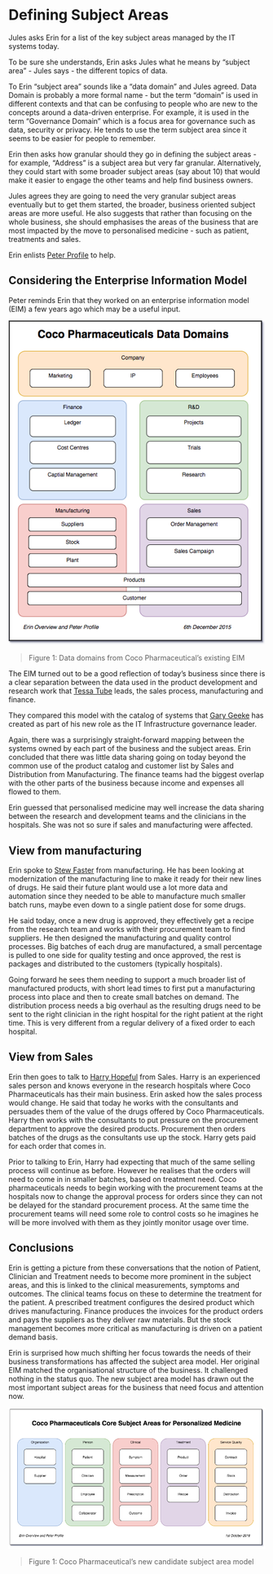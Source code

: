 <!-- SPDX-License-Identifier: Apache-2.0 -->
<!-- Copyright Contributors to the ODPi Data Governance project. -->
# Defining Subject Areas

Jules asks Erin for a list of the key subject areas managed by the IT systems today.

To be sure she understands, Erin asks Jules what he means by “subject area” - Jules says - the different topics of data.

To Erin “subject area” sounds like a “data domain” and Jules agreed.  Data Domain is probably a more formal name - but the term “domain” is used in different contexts and that can be confusing to people who are new to the concepts around a data-driven enterprise.  For example, it is used in the term “Governance Domain” which is a focus area for governance such as data, security or privacy.  He tends to use the term subject area since it seems to be easier for people to remember.

Erin then asks how granular should they go in defining the subject areas - for example, “Address” is a subject area but very far granular.  Alternatively, they could start with some broader subject areas (say about 10) that would make it easier to engage the other teams and help find business owners.

Jules agrees they are going to need the very granular subject areas eventually but to get them started, the broader, business oriented subject areas are more useful.  He also suggests that rather than focusing on the whole business, she should emphasises the areas of the business that are most impacted by the move to personalised medicine - such as patient, treatments and sales.

Erin enlists [Peter Profile](../../personas/peter-profile.md) to help.

## Considering the Enterprise Information Model

Peter reminds Erin that they worked on an enterprise information model (EIM) a few years ago which may be a useful input.

![Figure 1](coco-pharmaceuticals-eim-data-domains.png)
> Figure 1: Data domains from Coco Pharmaceutical’s existing EIM

The EIM turned out to be a good reflection of today’s business since there is a clear separation between the
data used in the product development and research work that [Tessa Tube](tessa-tube.md) leads, the sales process,
manufacturing and finance.

They compared this model with the catalog of systems that [Gary Geeke](../../personas/gary-geeke.md) has created as part of his
new role as the IT Infrastructure governance leader.

Again, there was a surprisingly straight-forward mapping between the systems owned by each part of the business
and the subject areas.  Erin concluded that there was little data sharing going on today beyond the common
use of the product catalog and customer list by Sales and Distribution from Manufacturing.
The finance teams had the biggest overlap with the other parts of the business because income and expenses all
flowed to them.

Erin guessed that personalised medicine may well increase the data sharing between the research and development
teams and the clinicians in the hospitals.  She was not so sure if sales and manufacturing were affected.

## View from manufacturing

Erin spoke to [Stew Faster](../../personas/stew-faster.md) from manufacturing.
He has been looking at modernization of the manufacturing line
to make it ready for their new lines of drugs.
He said their future plant would use a lot more data and automation
since they needed to be able to manufacture much smaller batch runs,
maybe even down to a single patient dose for some drugs.

He said today, once a new drug is approved, they effectively get a recipe from the research team and works with their
procurement team to find suppliers.  He then designed the manufacturing and quality control processes.
Big batches of each drug are manufactured, a small percentage is pulled to one side for quality testing and once approved,
the rest is packages and distributed to the customers (typically hospitals).

Going forward he sees them needing to support a much broader list of manufactured products, with short
lead times to first put a manufacturing process into place and then to create small batches on demand.
The distribution process needs a big overhaul as the resulting drugs need to be sent to the right clinician
in the right hospital for the right patient at the right time.
This is very different from a regular delivery of a fixed order to each hospital.

## View from Sales

Erin then goes to talk to [Harry Hopeful](../../personas/harry-hopeful.md) from Sales.
Harry is an experienced sales person and knows everyone in the research hospitals where Coco Pharmaceuticals
has their main business.  Erin asked how the sales process would change.
He said that today he works with the consultants and persuades them of the value of the drugs offered by Coco Pharmaceuticals.
Harry then works with the consultants to put pressure on the procurement department to approve the desired products.
Procurement then orders batches of the drugs as the consultants use up the stock.
Harry gets paid for each order that comes in.

Prior to talking to Erin, Harry had expecting that much of the same selling process will continue as before.
However he realises that the orders will need to come in in smaller batches, based on treatment need.
Coco pharmaceuticals needs to begin working with the procurement teams at the hospitals now to change the
approval process for orders since they can not be delayed for the standard procurement process.
At the same time the procurement teams will need some role to control costs so he imagines he will be more involved
with them as they jointly monitor usage over time.

## Conclusions

Erin is getting a picture from these conversations that the notion of Patient, Clinician and Treatment
needs to become more prominent in the subject areas, and this is linked to the clinical measurements, symptoms and outcomes.
The clinical teams focus on these to determine the treatment for the patient.
A prescribed treatment configures the desired product which drives manufacturing.
Finance produces the invoices for the product orders and pays the suppliers as they deliver raw materials.
But the stock management becomes more critical as manufacturing is driven on a patient demand basis.

Erin is surprised how much shifting her focus towards the needs of their business transformations has affected
the subject area model.  Her original EIM matched the organisational structure of the business.
It challenged nothing in the status quo.
The new subject area model has drawn out the most important subject areas for the business that need
focus and attention now.

![Figure 1](coco-pharmaceuticals-core-subject-areas.png)
> Figure 1: Coco Pharmaceutical’s new candidate subject area model

